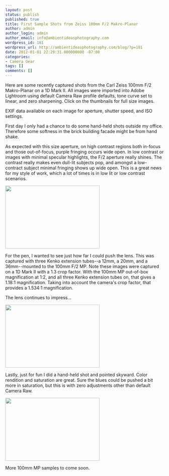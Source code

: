 ```yaml
---
layout: post
status: publish
published: true
title: First Sample Shots from Zeiss 100mm F/2 Makro-Planar
author: admin
author_login: admin
author_email: info@ambientideasphotography.com
wordpress_id: 181
wordpress_url: http://ambientideasphotography.com/blog/?p=181
date: 2012-01-01 22:29:31.000000000 -07:00
categories:
- Camera Gear
tags: []
comments: []
---
```

Here are some recently captured shots from the Carl Zeiss 100mm F/2 Makro-Planar on a 1D Mark II. All images were imported into Adobe Lightroom using default Camera Raw profile defaults, tone curve set to linear, and zero sharpening. Click on the thumbnails for full size images.

EXIF data available on each image for aperture, shutter speed, and ISO settings.

First day I only had a chance to do some hand-held shots outside my office. Therefore some softness in the brick building facade might be from hand shake.

As expected with this size aperture, on high contrast regions both in-focus and those out-of-focus, purple fringing occurs wide open. In low contrast or images with minimal specular highlights, the F/2 aperture really shines. The contrast really makes even dull-lit subjects pop, and amongst a low-contract subject minimal fringing shows up wide open. This is a great news for my style of work, which a lot of times is in low lit or low contrast scenarios.

<a href="http://ambientideasphotography.com/blog/wp-content/uploads/2012/01/20111231-Zeiss100MP-3.jpg" target="blank"><img src="http://ambientideasphotography.com/blog/wp-content/uploads/2012/01/20111231-Zeiss100MP-3-300x200.jpg" alt="" title="20111231-Zeiss100MP-3" width="300" height="200" class="aligncenter size-medium wp-image-180" /></a>

For the pen, I wanted to see just how far I could push the lens. This was captured with three Kenko extension tubes--a 12mm, a 20mm, and a 36mm--mounted to the 100mm F/2 MP. Note these images were captured on a 1D Mark II with a  1.3 crop factor. With the 100mm MP out-of-box magnification at 1:2, and all three Kenko extension tubes on, that gives a 1.18:1 magnification. Taking into account the camera's crop factor, that provides a 1.534:1 magnification.

The lens continues to impress...

<a href="http://ambientideasphotography.com/blog/wp-content/uploads/2012/01/20111231-Zeiss100MP-1.jpg" target="blank"><img src="http://ambientideasphotography.com/blog/wp-content/uploads/2012/01/20111231-Zeiss100MP-1-300x200.jpg" alt="" title="20111231-Zeiss100MP-1" width="300" height="200" class="aligncenter size-medium wp-image-178" /></a>

Lastly, just for fun I did a hand-held shot and pointed skyward. Color rendition and saturation are great. Sure the blues could be pushed a bit more in saturation, but this is with zero adjustments other than default Camera Raw.

<a href="http://ambientideasphotography.com/blog/wp-content/uploads/2012/01/20111231-Zeiss100MP-2.jpg" target="blank"><img src="http://ambientideasphotography.com/blog/wp-content/uploads/2012/01/20111231-Zeiss100MP-2-300x200.jpg" alt="" title="20111231-Zeiss100MP-2" width="300" height="200" class="aligncenter size-medium wp-image-179" /></a>

More 100mm MP samples to come soon.
